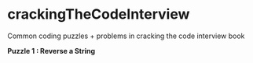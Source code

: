 # crackingTheCodeInterview

Common coding puzzles + problems in cracking the code interview book 

**Puzzle 1 :  Reverse a String**
